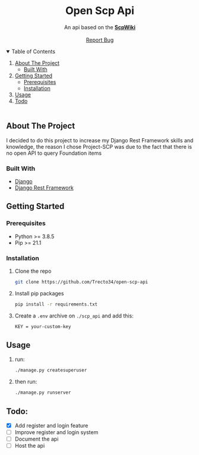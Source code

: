 <br />
<p align="center">

  <h1 align="center">Open Scp Api</h3>

  <p align="center">
    An api based on the <a href='http://scp-wiki.wikidot.com'><strong>ScpWiki</strong></a>
    <br />
    <br />
    <a href="https://github.com/Trecto34/open-scp-api/issues">Report Bug</a>

  </p>
</p>

<!-- TABLE OF CONTENTS -->
<details open="open">
  <summary>Table of Contents</summary>
  <ol>
    <li>
      <a href="#about-the-project">About The Project</a>
      <ul>
        <li><a href="#built-with">Built With</a></li>
      </ul>
    </li>
    <li>
      <a href="#getting-started">Getting Started</a>
      <ul>
        <li><a href="#prerequisites">Prerequisites</a></li>
        <li><a href="#installation">Installation</a></li>
      </ul>
    </li>
    <li><a href="#usage">Usage</a></li>
    <li><a href="#todo">Todo</a></li>
    <br/>
  </ol>
</details>

<!-- ABOUT THE PROJECT -->

## About The Project

I decided to do this project to increase my Django Rest Framework skills and knowledge, the reason I chose Project-SCP was due to the fact that there is no open API to query Foundation items

### Built With

- [Django](https://www.djangoproject.com)
- [Django Rest Framework](https://www.django-rest-framework.org)

<!-- GETTING STARTED -->

## Getting Started

### Prerequisites

- Python >= 3.8.5
- Pip >= 21.1

### Installation

1. Clone the repo
   ```sh
   git clone https://github.com/Trecto34/open-scp-api
   ```
2. Install pip packages
   ```sh
   pip install -r requirements.txt
   ```
3. Create a `.env` archive on `./scp_api` and add this:
   ```sh
   KEY = your-custom-key
   ```

<!-- USAGE EXAMPLES -->

## Usage

1. run:

   ```sh
   ./manage.py createsuperuser
   ```

2. then run:
   ```sh
   ./manage.py runserver
   ```

## Todo:
- [x] Add register and login feature
- [ ] Improve register and login system
- [ ] Document the api
- [ ] Host the api